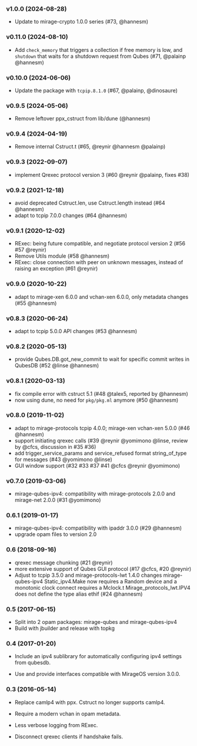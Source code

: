 ### v1.0.0 (2024-08-28)

- Update to mirage-crypto 1.0.0 series (#73, @hannesm) 

### v0.11.0 (2024-08-10)

- Add `check_memory` that triggers a collection if free memory is low, and `shutdown` that waits for a shutdown request from Qubes (#71, @palainp @hannesm)

### v0.10.0 (2024-06-06)

- Update the package with `tcpip.8.1.0` (#67, @palainp, @dinosaure)

### v0.9.5 (2024-05-06)

- Remove leftover ppx_cstruct from lib/dune (@hannesm)

### v0.9.4 (2024-04-19)

- Remove internal Cstruct.t (#65, @reynir @hannesm @palainp)

### v0.9.3 (2022-09-07)

- implement Qrexec protocol version 3 (#60 @reynir @palainp, fixes #38)

### v0.9.2 (2021-12-18)

- avoid deprecated Cstruct.len, use Cstruct.length instead (#64 @hannesm)
- adapt to tcpip 7.0.0 changes (#64 @hannesm)

### v0.9.1 (2020-12-02)

- RExec: being future compatible, and negotiate protocol version 2 (#56 #57 @reynir)
- Remove Utils module (#58 @hannesm)
- RExec: close connection with peer on unknown messages, instead of raising an exception (#61 @reynir)

### v0.9.0 (2020-10-22)

- adapt to mirage-xen 6.0.0 and vchan-xen 6.0.0, only metadata changes (#55 @hannesm)

### v0.8.3 (2020-06-24)

- adapt to tcpip 5.0.0 API changes (#53 @hannesm)

### v0.8.2 (2020-05-13)

- provide Qubes.DB.got_new_commit to wait for specific commit writes in QubesDB
  (#52 @linse @hannesm)

### v0.8.1 (2020-03-13)

- fix compile error with cstruct 5.1 (#48 @talex5, reported by @hannesm)
- now using dune, no need for `pkg/pkg.ml` anymore (#50 @hannesm)

### v0.8.0 (2019-11-02)

- adapt to mirage-protocols tcpip 4.0.0; mirage-xen vchan-xen 5.0.0 (#46 @hannesm)
- support initiating qrexec calls (#39 @reynir @yomimono @linse, review by @cfcs, discussion in #35 #36)
- add trigger_service_params and service_refused format string_of_type for messages (#43 @yomimono @linse)
- GUI window support (#32 #33 #37 #41 @cfcs @reynir @yomimono)

### v0.7.0 (2019-03-06)

- mirage-qubes-ipv4: compatibility with mirage-protocols 2.0.0 and mirage-net 2.0.0
  (#31 @yomimono)

### 0.6.1 (2019-01-17)

- mirage-qubes-ipv4: compatibility with ipaddr 3.0.0 (#29 @hannesm)
- upgrade opam files to version 2.0

### 0.6 (2018-09-16)

- qrexec message chunking (#21 @reynir)
- more extensive support of Qubes GUI protocol (#17 @cfcs, #20 @reynir)
- Adjust to tcpip 3.5.0 and mirage-protocols-lwt 1.4.0 changes mirage-qubes-ipv4
  Static_ipv4.Make now requires a Random device and a monotonic clock
  connect requires a Mclock.t
  Mirage_protocols_lwt.IPV4 does not define the type alias ethif (#24 @hannesm)

### 0.5 (2017-06-15)

- Split into 2 opam packages: mirage-qubes and mirage-qubes-ipv4
- Build with jbuilder and release with topkg

### 0.4 (2017-01-20)

- Include an ipv4 sublibrary for automatically configuring ipv4 settings from qubesdb.

- Use and provide interfaces compatible with MirageOS version 3.0.0.

### 0.3 (2016-05-14)

- Replace camlp4 with ppx. Cstruct no longer supports camlp4.

- Require a modern vchan in opam metadata.

- Less verbose logging from RExec.

- Disconnect qrexec clients if handshake fails.
